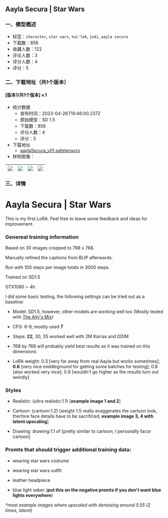 ## Aayla Secura | Star Wars
### 一、模型概述

- 标签：`character`, `star wars`, `twi'lek`, `jedi`, `aayla secura`
- 下载数：856
- 收藏人数：122
- 评论人数：3
- 评分人数：4
- 评分：5

### 二、下载地址（共1个版本）

#### [版本1/共1个版本] v.1

- 统计数据
  - 发布时间：2023-04-26T19:46:00.237Z
  - 原始模型：SD 1.5
  - 下载数：856
  - 评分人数：4
  - 评分：5
- 下载地址
  - [aaylaSecura_v01.safetensors](https://civitai.com/api/download/models/33954)
- 样例图像：

| <img src="https://image.civitai.com/xG1nkqKTMzGDvpLrqFT7WA/036a8968-c26b-4224-7e1a-c43db224eb00/width=450/387227.jpeg" /> | <img src="https://image.civitai.com/xG1nkqKTMzGDvpLrqFT7WA/1f19d637-7d41-401d-6dfe-b9e679a83000/width=450/387233.jpeg" /> | <img src="https://image.civitai.com/xG1nkqKTMzGDvpLrqFT7WA/500b3333-7f7c-4887-76c7-b8e52dc38300/width=450/387232.jpeg" /> | <img src="https://image.civitai.com/xG1nkqKTMzGDvpLrqFT7WA/13fbd73e-a3af-41a6-874b-701276f76200/width=450/387231.jpeg" /> |
| ---- | ---- | ---- | ---- |


### 三、详情
<h1>Aayla Secura | Star Wars</h1><p>This is my first LoRA. Feel free to leave some feedback and ideas for improvement.</p><h3>Genereal training information</h3><p>Based on 30 images cropped to 768 x 768.</p><p>Manually refined the captions from BLIP afterwards.</p><p>Run with 100 steps per image totals in 3000 steps.</p><p>Trained on SD1.5</p><p>GTX1080 ~ 4h</p><p></p><p>I did some basic testing, the following settings can be tried out as a baseline:</p><ul><li><p>Model: SD1.5, however, other models are working well too (Mostly tested with <a rel="ugc" href="https://civitai.com/models/10752/the-allys-mix-iii-revolutions">The Ally's Mix</a>) </p></li><li><p>CFG: 6-9, mostly used <strong>7</strong></p></li><li><p>Steps: <strong>22</strong>, 30, 35 worked well with 2M Karras and DDIM</p></li><li><p>768 by 768 will probably yield best results as it was trained on this dimensions</p></li><li><p>LoRA weight: 0.3 [very far away from real Aayla but works sometimes]; <strong>0.6</strong> [very nice middleground for getting some batches for testing]; 0.8 [also worked very nice]; 0.9 [wouldn't go higher as the results turn out weirdly]</p></li></ul><p></p><h3>Styles</h3><ul><li><p>Realistic: (ultra realistic:1.1) [<strong>example image 1 and 2</strong>]</p></li><li><p>Cartoon: (cartoon:1.2) [weight 1.5 really exaggerates the cartoon look, therfore face details have to be sacrificed; <strong>example image 3, 4 with latent upscaling</strong>]</p></li><li><p>Drawing: drawing:1.1 of [pretty similar to cartoon, I personally facor cartoon]</p></li></ul><p></p><h3>Promts that should trigger additional training data:</h3><ul><li><p>wearing star wars costume </p></li><li><p>wearing star wars outfit</p></li><li><p>leather headpiece</p></li><li><p>blue light saber (<strong>put this on the negative promts if you don't want blue lights everywhere</strong>)</p></li></ul><p></p><p><em>*most example images where upscaled with denoising around 0.55 (2 times, latent)</em></p>